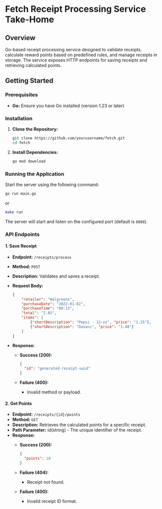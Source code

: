 # Fetch Receipt Processing Service Take-Home

## Overview

Go-based receipt processing service designed to validate receipts, calculate reward points based on predefined rules, and manage receipts in storage. The service exposes HTTP endpoints for saving receipts and retrieving calculated points.

## Getting Started

### Prerequisites

- **Go:** Ensure you have Go installed (version 1.23 or later)

### Installation

1. **Clone the Repository:**

   ```bash
   git clone https://github.com/yourusername/fetch.git
   cd fetch
   ```

2. **Install Dependencies:**
   ```bash
   go mod download
   ```

### Running the Application

Start the server using the following command:

```bash
go run main.go
```

or

```bash
make run
```

The server will start and listen on the configured port (default is `8080`).

### API Endpoints

#### 1. Save Receipt

- **Endpoint:** `/receipts/process`
- **Method:** `POST`
- **Description:** Validates and saves a receipt.
- **Request Body:**

  ```json
  {
      "retailer": "Walgreens",
      "purchaseDate": "2022-01-02",
      "purchaseTime": "08:13",
      "total": "2.65",
      "items": [
          {"shortDescription": "Pepsi - 12-oz", "price": "1.25"},
          {"shortDescription": "Dasani", "price": "1.40"}
      ]
  }
  ```

- **Response:**
  - **Success (200):**

    ```json
    {
      "id": "generated-receipt-uuid"
    }
    ```

  - **Failure (400):**
    - Invalid method or payload.

#### 2. Get Points

- **Endpoint:** `/receipts/{id}/points`
- **Method:** `GET`
- **Description:** Retrieves the calculated points for a specific receipt.
- **Path Parameter:** id(string) - The unique identifier of the receipt.
- **Response:**
  - **Success (200):**

    ```json
    {
      "points": 28
    }
    ```

  - **Failure (404):**
    - Receipt not found.

  - **Failure (400):**
    - Invalid receipt ID format.
